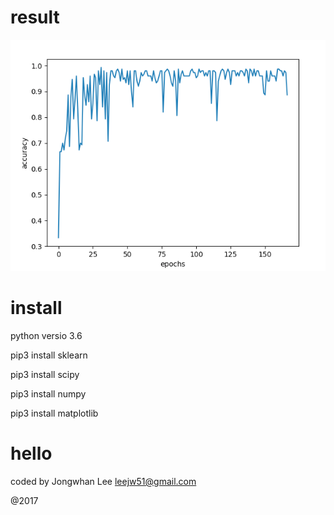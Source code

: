 # result
![Result](./Result.png)


# install
python versio 3.6

pip3 install sklearn

pip3 install scipy

pip3 install numpy

pip3 install matplotlib



# hello

coded by Jongwhan Lee
leejw51@gmail.com

@2017
